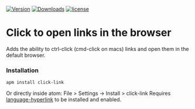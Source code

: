 [![Version](https://img.shields.io/apm/v/click-link.svg)](https://atom.io/packages/click-link)
[![Downloads](https://img.shields.io/apm/dm/click-link.svg)](https://atom.io/packages/click-link)
[![license](https://img.shields.io/apm/l/click-link.svg)](https://atom.io/packages/click-link)
# Click to open links in the browser

Adds the ability to ctrl-click (cmd-click on macs) links and open them in the default browser.

### Installation

```
apm install click-link
```
Or directly inside atom: File > Settings -> Install > click-link
Requires [language-hyperlink](https://atom.io/packages/language-hyperlink) to be installed and enabled.
